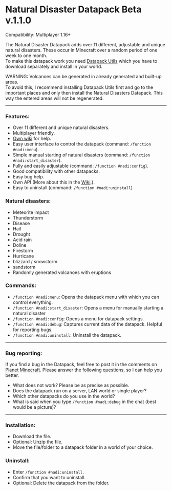 # Natural Disaster Datapack Beta v.1.1.0
Compatibility: Multiplayer 1.16+

The Natural Disaster Datapack adds over 11 different, adjustable and unique natural disasters. These occur in Minecraft over a random period of one week to one month.               
To make this datapack work you need [Datapack Utils](https://www.planetminecraft.com/data-pack/datapack-utils/) which you have to download separately and install in your world.

WARNING: Volcanoes can be generated in already generated and built-up areas.                                                                                 
To avoid this, I recommend installing Datapack Utils first and go to the important places and only then install the Natural Disasters Datapack. This way the entered areas will not be regenerated.

***

### Features:
  - Over 11 different and unique natural disasters.
  - Multiplayer friendly.
  - [Own wiki](https://github.com/2mal3/Natural-Disaster-Datapack/wiki) for help.
  - Easy user interface to control the datapack (command: `/function #nadi:menu`).
  - Simple manual starting of natural disasters (command: `/function #nadi:start_disaster`).
  - Fully and easily adjustable (command: `/function #nadi:config`).
  - Good compatibility with other datapacks.
  - Easy bug help.
  - Own API (More about this in the [Wiki](https://github.com/2mal3/Natural-Disaster-Datapack/wiki).).
  - Easy to uninstall (command: `/function #nadi:uninstall`)


### Natural disasters:
  - Meteorite impact
  - Thunderstorm
  - Disease
  - Hail
  - Drought
  - Acid rain
  - Doline
  - Firestorm
  - Hurricane
  - blizzard / snowstorm
  - sandstorm
  - Randomly generated volcanoes with eruptions


### Commands:
  - `/function #nadi:menu`: Opens the datapack menu with which you can control everything.
  - `/function #nadi:start_disaster`: Opens a menu for manually starting a natural disaster
  - `/function #nadi:config`: Opens a menu for datapack settings.
  - `/function #nadi:debug`: Captures current data of the datapack. Helpful for reporting bugs.
  - `/function #nadi:uninstall`: Uninstall the datapack.


***


### Bug reporting:                                                                      
  If you find a bug in the Datapack, feel free to post it in the comments on
  [Planet Minecraft](https://www.planetminecraft.com/data-pack/natural-disaster-4574511/). Please answer the following questions, so I can
  help you better.

  - What does not work? Please be as precise as possible.
  - Does the datapack run on a server, LAN world or single player?
  - Which other datapacks do you use in the world?
  - What is said when you type `/function #nadi:debug` in the chat (best would be a picture)?


***


### Installation:
  - Download the file.
  - Optional: Unzip the file.
  - Move the file/folder to a datapack folder in a world of your choice.


### Uninstall:
  - Enter `/function #nadi:uninstall`.
  - Confirm that you want to uninstall.
  - Optional: Delete the datapack from the folder.

